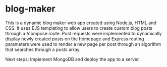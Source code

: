 # blog-maker
This is a dynamic blog maker web app created using Node.js, HTML and CSS. It uses EJS templating to allow users to create custom blog posts through a /compose route. Post requests were implemented to dynamically display newly created posts on the homepage and Express routing parameters were used to render a new page per post through an algorithm that searches through a posts array.

Next steps: Implement MongoDB and deploy the app to a server. 


